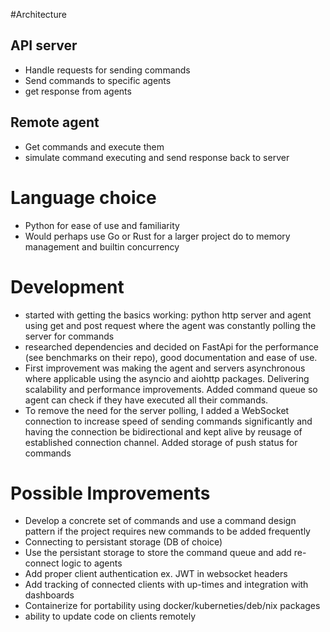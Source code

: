 #Architecture
## API server
- Handle requests for sending commands 
- Send commands to specific agents
- get response from agents

## Remote agent
- Get commands and execute them
- simulate command executing and send response back to server

# Language choice
- Python for ease of use and familiarity
- Would perhaps use Go or Rust for a larger project do to memory management and builtin
concurrency 

# Development
- started with getting the basics working: python http server and agent using get and
post request where the agent was constantly polling the server for commands
- researched dependencies and decided on FastApi for the performance (see benchmarks on their repo), good documentation and ease of use.
- First improvement was making the agent and servers asynchronous where applicable using
the asyncio and aiohttp packages. Delivering scalability and performance improvements.
Added command queue so agent can check if they have executed all their commands.
- To remove the need for the server polling, I added a WebSocket connection to increase
speed of sending commands significantly and having the connection be bidirectional and
kept alive by reusage of established connection channel. Added storage of push status for
commands


# Possible Improvements
- Develop a concrete set of commands and use a command design pattern if the project
requires new commands to be added frequently
- Connecting to persistant storage (DB of choice)
- Use the persistant storage to store the command queue and add re-connect logic to agents
- Add proper client authentication ex. JWT in websocket headers
- Add tracking of connected clients with up-times and integration with dashboards
- Containerize for portability using docker/kuberneties/deb/nix packages
- ability to update code on clients remotely




